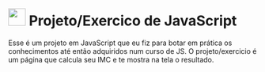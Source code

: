  # <img width="35px" src="https://www.freepnglogos.com/uploads/javascript-png/javascript-vector-logo-yellow-png-transparent-javascript-vector-12.png"> Projeto/Exercico de JavaScript

Esse é um projeto em JavaScript que eu fiz para botar em prática os conhecimentos até então adquiridos num curso de JS. O projeto/exercicio é um página que calcula seu IMC e te mostra na tela o resultado.
